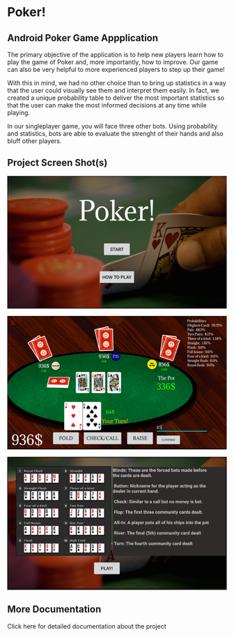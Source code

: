 # Poker!

## Android Poker Game Appplication



The primary objective of the application is to help new players learn how to play the game of Poker and, more importantly, how to improve. Our game can also be very helpful to more experienced players to step up their game! 

With this in mind, we had no other choice than to bring up statistics in a way that the user could visually see them and interpret them easily. In fact, we created a unique probability table to deliver the most important statistics so that the user can make the most informed decisions at any time while playing.

In our singleplayer game, you will face three other bots. Using probability and statistics, bots are able to evaluate the strenght of their hands and also bluff other players.


## Project Screen Shot(s)

![Alt text](/Images/first.png?raw=true "") 

![Alt text](/Images/game.png?raw=true "") 

![Alt text](/Images/howto.png?raw=true "") 

## More Documentation

Click here for detailed documentation about the project
